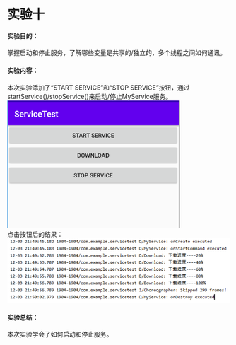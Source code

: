 # 实验十 #
#### 实验目的： ####
掌握启动和停止服务，了解哪些变量是共享的/独立的，多个线程之间如何通讯。
#### 实验内容： ####
本次实验添加了“START SERVICE”和“STOP SERVICE”按钮，通过startService()/stopService()来启动/停止MyService服务。  
![](https://github.com/chenpeimin-039/2018118139_Android/blob/master/map_depot/ServiceTest/service-main.PNG?raw=true)  
点击按钮后的结果：  
![](https://github.com/chenpeimin-039/2018118139_Android/blob/master/map_depot/ServiceTest/service-result.PNG?raw=true)  
#### 实验总结： ####
本次实验学会了如何启动和停止服务。